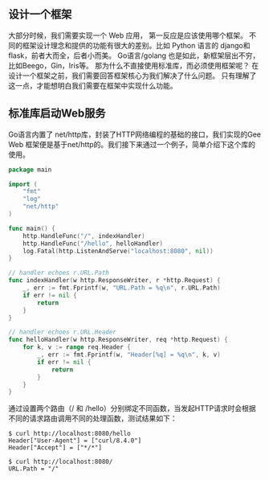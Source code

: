 ## 设计一个框架
大部分时候，我们需要实现一个 Web 应用， 第一反应是应该使用哪个框架。 
不同的框架设计理念和提供的功能有很大的差别。比如 Python 语言的 django和flask，前者大而全，后者小而美。
Go语言/golang 也是如此，新框架层出不穷，比如Beego，Gin，Iris等。
那为什么不直接使用标准库，而必须使用框架呢？ 在设计一个框架之前，我们需要回答框架核心为我们解决了什么问题。
只有理解了这一点，才能想明白我们需要在框架中实现什么功能。

## 标准库启动Web服务
Go语言内置了 net/http库，封装了HTTP网络编程的基础的接口，我们实现的Gee Web 框架便是基于net/http的。我们接下来通过一个例子，简单介绍下这个库的使用。
```go
package main

import (
	"fmt"
	"log"
	"net/http"
)

func main() {
	http.HandleFunc("/", indexHandler)
	http.HandleFunc("/hello", helloHandler)
	log.Fatal(http.ListenAndServe("localhost:8080", nil))
}

// handler echoes r.URL.Path
func indexHandler(w http.ResponseWriter, r *http.Request) {
	_, err := fmt.Fprintf(w, "URL.Path = %q\n", r.URL.Path)
	if err != nil {
		return 
	}
}

// handler echoes r.URL.Header
func helloHandler(w http.ResponseWriter, req *http.Request) {
	for k, v := range req.Header {
		_, err := fmt.Fprintf(w, "Header[%q] = %q\n", k, v)
		if err != nil {
			return 
		}
	}
}
```
通过设置两个路由（/ 和 /hello）分别绑定不同函数，当发起HTTP请求时会根据不同的请求路由调用不同的处理函数，测试结果如下：

```
$ curl http://localhost:8080/hello
Header["User-Agent"] = ["curl/8.4.0"]
Header["Accept"] = ["*/*"]

$ curl http://localhost:8080/
URL.Path = "/"
```


